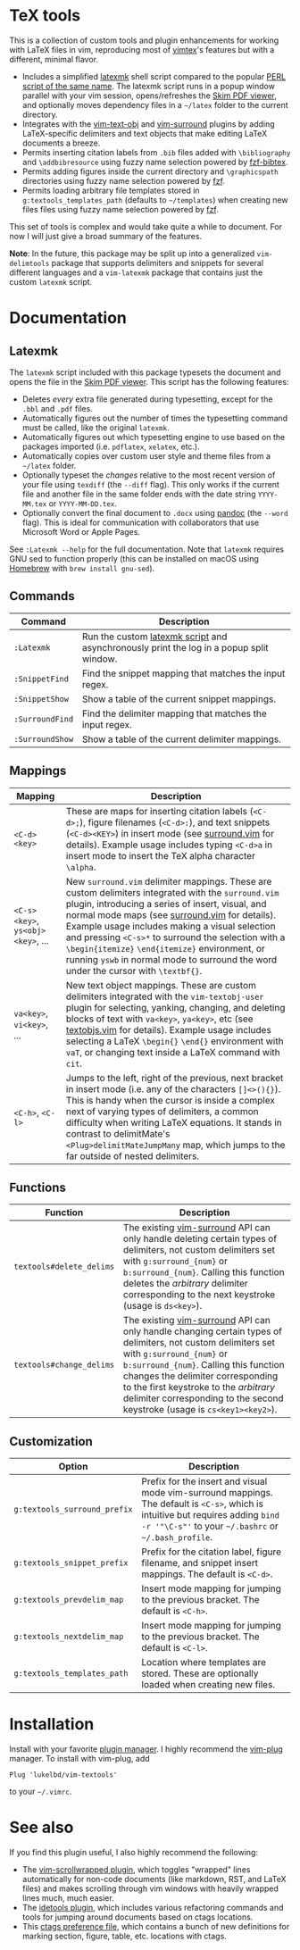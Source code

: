 TeX tools
=========

This is a collection of custom tools and plugin enhancements for working with LaTeX
files in vim, reproducing most of [vimtex](https://github.com/lervag/vimtex)'s
features but with a different, minimal flavor.

* Includes a simplified [latexmk](latexmk) shell script compared to the popular
  [PERL script of the same name](https://mg.readthedocs.io/latexmk.html).
  The latexmk script runs in a popup window parallel with your
  vim session, opens/refreshes the [Skim PDF viewer](https://skim-app.sourceforge.io),
  and optionally moves dependency files in a `~/latex` folder to the current directory.
* Integrates with the
  [vim-text-obj](https://github.com/kana/vim-textobj-user)
  and [vim-surround](https://github.com/tpope/vim-surround) plugins
  by adding LaTeX-specific delimiters and text objects
  that make editing LaTeX documents a breeze.
* Permits inserting citation labels from `.bib` files added with
  `\bibliography` and `\addbibresource` using fuzzy name selection powered by
  [fzf-bibtex](https://github.com/msprev/fzf-bibtex).
* Permits adding figures inside the current directory and `\graphicspath` directories
  using fuzzy name selection powered by [fzf](https://github.com/junegunn/fzf).
* Permits loading arbitrary file templates stored in `g:textools_templates_path`
  (defaults to `~/templates`) when creating new files files using fuzzy name
  selection powered by [fzf](https://github.com/junegunn/fzf).

This set of tools is complex and would take quite a while to document. For now I will
just give a broad summary of the features.

**Note**: In the future, this package may be split up into a generalized
`vim-delimtools` package that supports delimiters and snippets for
several different languages and a `vim-latexmk` package that contains
just the custom `latexmk` script.

Documentation
=============

Latexmk
-------

The `latexmk` script included with this package typesets the document and opens the
file in the [Skim PDF viewer](https://en.wikipedia.org/wiki/Skim_(software)).
This script has the following features:

* Deletes *every* extra file generated during typesetting, except
  for the `.bbl` and `.pdf` files.
* Automatically figures out the number of times the typesetting command must be called,
  like the original `latexmk`.
* Automatically figures out which typesetting engine to use based on the packages
  imported (i.e. `pdflatex`, `xelatex`, etc.).
* Automatically copies over custom user style and theme files from a
  `~/latex` folder.
* Optionally typeset the *changes* relative to the most recent version of your file
  using `texdiff` (the `--diff` flag). This only works if the current file and another
  file in the same folder ends with the date string `YYYY-MM.tex` or `YYYY-MM-DD.tex`.
* Optionally convert the final document to `.docx` using [pandoc](https://pandoc.org)
  (the `--word` flag). This is ideal for communication with collaborators that
  use Microsoft Word or Apple Pages.

See `:Latexmk --help` for the full documentation. Note that `latexmk`
requires GNU sed to function properly (this can be installed on macOS using
[Homebrew](https://brew.sh) with `brew install gnu-sed`).

Commands
--------

| Command | Description |
| ---- | ---- |
| `:Latexmk` | Run the custom [latexmk script](latexmk) and asynchronously print the log in a popup split window. |
| `:SnippetFind` | Find the snippet mapping that matches the input regex. |
| `:SnippetShow` | Show a table of the current snippet mappings. |
| `:SurroundFind` | Find the delimiter mapping that matches the input regex. |
| `:SurroundShow` | Show a table of the current delimiter mappings. |

Mappings
--------

| Mapping | Description |
| ---- | ---- |
| `<C-d><key>` | These are maps for inserting citation labels (`<C-d>;`), figure filenames (`<C-d>:`), and text snippets (`<C-d><KEY>`) in insert mode (see [surround.vim](after/plugin/surround.vim) for details).  Example usage includes typing `<C-d>a` in insert mode to insert the TeX alpha character `\alpha`. |
| `<C-s><key>`, `ys<obj><key>`, ... | New `surround.vim` delimiter mappings. These are custom delimiters integrated with the `surround.vim` plugin, introducing a series of insert, visual, and normal mode maps (see [surround.vim](after/plugin/surround.vim) for details). Example usage includes making a visual selection and pressing `<C-s>*` to surround the selection with a `\begin{itemize}` `\end{itemize}` environment, or running `yswb` in normal mode to surround the word under the cursor with `\textbf{}`.
| `va<key>`, `vi<key>`, ... | New text object mappings. These are custom delimiters integrated with the `vim-textobj-user` plugin for selecting, yanking, changing, and deleting blocks of text with `va<key>`, `ya<key>`, etc (see [textobjs.vim](after/plugin/textobjs.vim) for details). Example usage includes selecting a LaTeX `\begin{}` `\end{}` environment with `vaT`, or changing text inside a LaTeX command with `cit`. |
| `<C-h>`, `<C-l>` | Jumps to the left, right of the previous, next bracket in insert mode (i.e. any of the characters `[]<>(){}`). This is handy when the cursor is inside a complex next of varying types of delimiters, a common difficulty when writing LaTeX equations. It stands in contrast to delimitMate's `<Plug>delimitMateJumpMany` map, which jumps to the far outside of nested delimiters. |

Functions
---------

| Function | Description |
| ---- | ---- |
| `textools#delete_delims` | The existing [vim-surround](https://github.com/tpope/vim-surround) API can only handle deleting certain types of delimiters, not custom delimiters set with `g:surround_{num}` or `b:surround_{num}`. Calling this function deletes the *arbitrary* delimiter corresponding to the next keystroke (usage is `ds<key>`). |
| `textools#change_delims` | The existing [vim-surround](https://github.com/tpope/vim-surround) API can only handle changing certain types of delimiters, not custom delimiters set with `g:surround_{num}` or `b:surround_{num}`. Calling this function changes the delimiter corresponding to the first keystroke to the *arbitrary* delimiter corresponding to the second keystroke (usage is `cs<key1><key2>`). |

Customization
-------------

| Option | Description |
| ---- | ---- |
| `g:textools_surround_prefix` | Prefix for the insert and visual mode vim-surround mappings. The default is `<C-s>`, which is intuitive but requires adding `bind -r '"\C-s"'` to your `~/.bashrc` or `~/.bash_profile`. |
| `g:textools_snippet_prefix` | Prefix for the citation label, figure filename, and snippet insert mappings. The default is `<C-d>`. |
| `g:textools_prevdelim_map` | Insert mode mapping for jumping to the previous bracket. The default is `<C-h>`. |
| `g:textools_nextdelim_map` | Insert mode mapping for jumping to the previous bracket. The default is `<C-l>`. |
| `g:textools_templates_path` | Location where templates are stored. These are optionally loaded when creating new files. |

Installation
============

Install with your favorite [plugin manager](https://vi.stackexchange.com/q/388/8084).
I highly recommend the [vim-plug](https://github.com/junegunn/vim-plug) manager.
To install with vim-plug, add
```
Plug 'lukelbd/vim-textools'
```
to your `~/.vimrc`.

See also
========

If you find this plugin useful, I also highly recommend the following:

* The [vim-scrollwrapped plugin](https://github.com/lukelbd/vim-scrollwrapped), which
  toggles "wrapped" lines automatically for non-code documents (like markdown, RST, and
  LaTeX files) and makes scrolling through vim windows with heavily wrapped lines much,
  much easier.
* The [idetools plugin](https://github.com/lukelbd/vim-idetools), which includes various
  refactoring commands and tools for jumping around documents based on ctags locations.
* This [ctags preference file](https://github.com/lukelbd/dotfiles/blob/master/.ctags),
  which contains a bunch of new definitions for marking section, figure, table, etc.
  locations with ctags.
